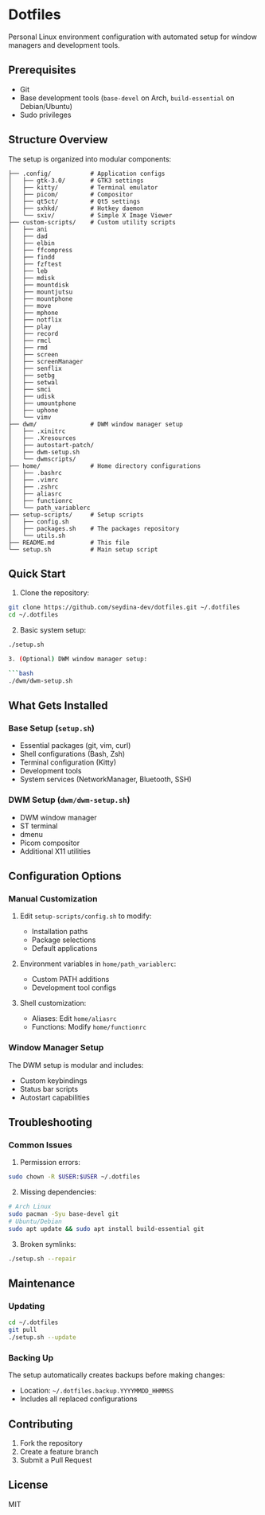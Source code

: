 # Dotfiles

Personal Linux environment configuration with automated setup for window managers and development tools.

## Prerequisites

- Git
- Base development tools (`base-devel` on Arch, `build-essential` on Debian/Ubuntu)
- Sudo privileges

## Structure Overview

The setup is organized into modular components:

```
├── .config/           # Application configs
│   ├── gtk-3.0/       # GTK3 settings
│   ├── kitty/         # Terminal emulator
│   ├── picom/         # Compositor
│   ├── qt5ct/         # Qt5 settings
│   ├── sxhkd/         # Hotkey daemon
│   └── sxiv/          # Simple X Image Viewer
├── custom-scripts/    # Custom utility scripts
│   ├── ani
│   ├── dad
│   ├── elbin
│   ├── ffcompress
│   ├── findd
│   ├── fzftest
│   ├── leb
│   ├── mdisk
│   ├── mountdisk
│   ├── mountjutsu
│   ├── mountphone
│   ├── move
│   ├── mphone
│   ├── notflix
│   ├── play
│   ├── record
│   ├── rmcl
│   ├── rmd
│   ├── screen
│   ├── screenManager
│   ├── senflix
│   ├── setbg
│   ├── setwal
│   ├── smci
│   ├── udisk
│   ├── umountphone
│   ├── uphone
│   └── vimv
├── dwm/               # DWM window manager setup
│   ├── .xinitrc
│   ├── .Xresources
│   ├── autostart-patch/
│   ├── dwm-setup.sh
│   └── dwmscripts/
├── home/              # Home directory configurations
│   ├── .bashrc
│   ├── .vimrc
│   ├── .zshrc
│   ├── aliasrc
│   ├── functionrc
│   └── path_variablerc
├── setup-scripts/     # Setup scripts
│   ├── config.sh
│   ├── packages.sh    # The packages repository
│   └── utils.sh
├── README.md          # This file
└── setup.sh           # Main setup script
```

## Quick Start

1. Clone the repository:

```bash
git clone https://github.com/seydina-dev/dotfiles.git ~/.dotfiles
cd ~/.dotfiles
```

2. Basic system setup:

````bash
./setup.sh

3. (Optional) DWM window manager setup:

```bash
./dwm/dwm-setup.sh
````

## What Gets Installed

### Base Setup (`setup.sh`)

- Essential packages (git, vim, curl)
- Shell configurations (Bash, Zsh)
- Terminal configuration (Kitty)
- Development tools
- System services (NetworkManager, Bluetooth, SSH)

### DWM Setup (`dwm/dwm-setup.sh`)

- DWM window manager
- ST terminal
- dmenu
- Picom compositor
- Additional X11 utilities

## Configuration Options

### Manual Customization

1. Edit `setup-scripts/config.sh` to modify:

   - Installation paths
   - Package selections
   - Default applications

2. Environment variables in `home/path_variablerc`:

   - Custom PATH additions
   - Development tool configs

3. Shell customization:
   - Aliases: Edit `home/aliasrc`
   - Functions: Modify `home/functionrc`

### Window Manager Setup

The DWM setup is modular and includes:

- Custom keybindings
- Status bar scripts
- Autostart capabilities

## Troubleshooting

### Common Issues

1. Permission errors:

```bash
sudo chown -R $USER:$USER ~/.dotfiles
```

2. Missing dependencies:

```bash
# Arch Linux
sudo pacman -Syu base-devel git
# Ubuntu/Debian
sudo apt update && sudo apt install build-essential git
```

3. Broken symlinks:

```bash
./setup.sh --repair
```

## Maintenance

### Updating

```bash
cd ~/.dotfiles
git pull
./setup.sh --update
```

### Backing Up

The setup automatically creates backups before making changes:

- Location: `~/.dotfiles.backup.YYYYMMDD_HHMMSS`
- Includes all replaced configurations

## Contributing

1. Fork the repository
2. Create a feature branch
3. Submit a Pull Request

## License

MIT
